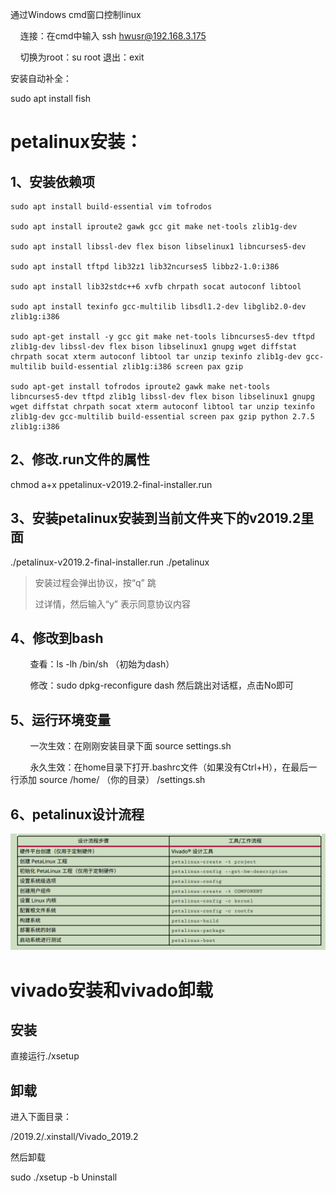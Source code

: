 通过Windows cmd窗口控制linux

    连接：在cmd中输入 ssh [hwusr@192.168.3.175](mailto:hwusr@192.168.3.175)

    切换为root：su root 退出：exit



安装自动补全：

sudo apt install fish

# petalinux安装：

## 1、安装依赖项

```shell
sudo apt install build-essential vim tofrodos

sudo apt install iproute2 gawk gcc git make net-tools zlib1g-dev

sudo apt install libssl-dev flex bison libselinux1 libncurses5-dev

sudo apt install tftpd lib32z1 lib32ncurses5 libbz2-1.0:i386

sudo apt install lib32stdc++6 xvfb chrpath socat autoconf libtool

sudo apt install texinfo gcc-multilib libsdl1.2-dev libglib2.0-dev zlib1g:i386

sudo apt-get install -y gcc git make net-tools libncurses5-dev tftpd zlib1g-dev libssl-dev flex bison libselinux1 gnupg wget diffstat chrpath socat xterm autoconf libtool tar unzip texinfo zlib1g-dev gcc-multilib build-essential zlib1g:i386 screen pax gzip

sudo apt-get install tofrodos iproute2 gawk make net-tools libncurses5-dev tftpd zlib1g libssl-dev flex bison libselinux1 gnupg wget diffstat chrpath socat xterm autoconf libtool tar unzip texinfo zlib1g-dev gcc-multilib build-essential screen pax gzip python 2.7.5 zlib1g:i386
```



## 2、修改.run文件的属性

chmod a+x ppetalinux-v2019.2-final-installer.run

## 3、安装petalinux安装到当前文件夹下的v2019.2里面

./petalinux-v2019.2-final-installer.run ./petalinux

> 安装过程会弹出协议，按“q” 跳
>
> 过详情，然后输入“y” 表示同意协议内容

## 4、修改到bash

        查看：ls -lh /bin/sh （初始为dash）

        修改：sudo dpkg-reconfigure dash 然后跳出对话框，点击No即可

## 5、运行环境变量

        一次生效：在刚刚安装目录下面 source settings.sh

        永久生效：在home目录下打开.bashrc文件（如果没有Ctrl+H），在最后一行添加 source /home/ （你的目录） /settings.sh

## 6、petalinux设计流程

![](media/b91045ef35608a688f1534407281fc43.png)







# vivado安装和vivado卸载

## 安装

直接运行./xsetup

## 卸载

进入下面目录：

/2019.2/.xinstall/Vivado_2019.2

然后卸载

sudo ./xsetup -b Uninstall



